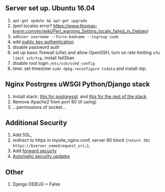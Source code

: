 
## Server set up. Ubuntu 16.04

1. `apt-get update && apt-get upgrade`
2. (perl locales error? https://www.thomas-krenn.com/en/wiki/Perl_warning_Setting_locale_failed_in_Debian)
3. `adduser username --force-badname --ingroup sudo`
4. add [public key authentication](https://www.digitalocean.com/community/tutorials/initial-server-setup-with-ubuntu-16-04)
5. disable password auth
6. set up basic firewall (ufw) and allow OpenSSH, turn on rate limiting `ufw limit ssh/tcp`, install fail2ban
7. disable root login `/etc/ssh/sshd_config`
8. time: set timezone `sudo dpkg-reconfigure tzdata` and install ntp.

## Nginx Postrgres uWSGI Python/Django stack

1. Install stack: [this for postgresql](https://www.digitalocean.com/community/tutorials/how-to-set-up-django-with-postgres-nginx-and-gunicorn-on-ubuntu-16-04), and [this for the rest of the stack](http://uwsgi-docs.readthedocs.io/en/latest/tutorials/Django_and_nginx.html).
2. Remove Apache2 from port 80 (if using)
3. ...permissions of socket...

## Additional Security
1. Add SSL, 
2. redirect to https in mysite_nginx.conf, server 80 block (`return 301 https://$server_name$request_uri;`), 
3. Add [forward secuirty](https://raymii.org/s/tutorials/Strong_SSL_Security_On_nginx.html#Forward_Secrecy_&_Diffie_Hellman_Ephemeral_Parameters)
4. [Automatic security updates]( https://help.ubuntu.com/community/AutomaticSecurityUpdates)

## Other
1. Django DEBUG = False
